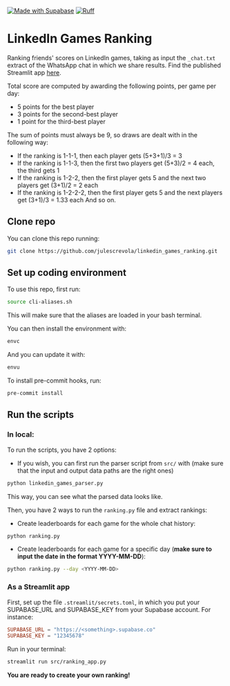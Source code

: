 [![Made with Supabase](https://supabase.com/badge-made-with-supabase-dark.svg)](https://supabase.com)
[![Ruff](https://img.shields.io/endpoint?url=https://raw.githubusercontent.com/astral-sh/ruff/main/assets/badge/v2.json)](https://github.com/astral-sh/ruff)

# LinkedIn Games Ranking

Ranking friends' scores on LinkedIn games, taking as input the `_chat.txt` extract of the WhatsApp chat in which we share results.
Find the published Streamlit app [here](https://linkedin-games-ranking.streamlit.app/).

Total score are computed by awarding the following points, per game per day:
- 5 points for the best player
- 3 points for the second-best player
- 1 point for the third-best player

The sum of points must always be 9, so draws are dealt with in the following way:
- If the ranking is 1-1-1, then each player gets (5+3+1)/3 = 3
- If the ranking is 1-1-3, then the first two players get (5+3)/2 = 4 each, the third gets 1
- If the ranking is 1-2-2, then the first player gets 5 and the next two players get (3+1)/2 = 2 each
- If the ranking is 1-2-2-2, then the first player gets 5 and the next players get (3+1)/3 = 1.33 each
And so on.

## Clone repo

You can clone this repo running:
```bash
git clone https://github.com/julescrevola/linkedin_games_ranking.git
```

## Set up coding environment

To use this repo, first run:
```bash
source cli-aliases.sh
```
This will make sure that the aliases are loaded in your bash terminal.

You can then install the environment with:
```bash
envc
```
And you can update it with:
```bash
envu
```

To install pre-commit hooks, run:
```bash
pre-commit install
```

## Run the scripts

### In local:

To run the scripts, you have 2 options:
- If you wish, you can first run the parser script from `src/` with (make sure that the input and output data paths are the right ones)
```bash
python linkedin_games_parser.py
```
This way, you can see what the parsed data looks like.

Then, you have 2 ways to run the `ranking.py` file and extract rankings:
- Create leaderboards for each game for the whole chat history:
```bash
python ranking.py
```
- Create leaderboards for each game for a specific day (**make sure to input the date in the format YYYY-MM-DD**):
```bash
python ranking.py --day <YYYY-MM-DD>
```
### As a Streamlit app

First, set up the file `.streamlit/secrets.toml`, in which you put your SUPABASE_URL and SUPABASE_KEY from your Supabase account.
For instance:
```toml
SUPABASE_URL = "https://<something>.supabase.co"
SUPABASE_KEY = "12345678"
```

Run in your terminal:
```bash
streamlit run src/ranking_app.py
```

**You are ready to create your own ranking!**
